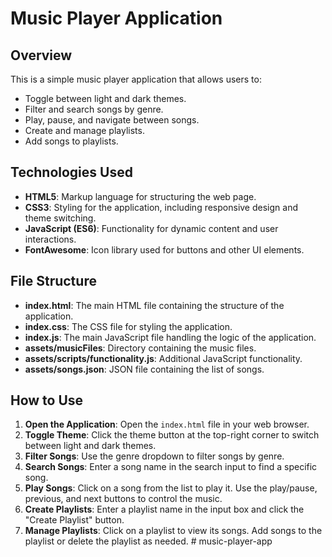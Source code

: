 # Music Player Application

## Overview

This is a simple music player application that allows users to:
- Toggle between light and dark themes.
- Filter and search songs by genre.
- Play, pause, and navigate between songs.
- Create and manage playlists.
- Add songs to playlists.

## Technologies Used

- **HTML5**: Markup language for structuring the web page.
- **CSS3**: Styling for the application, including responsive design and theme switching.
- **JavaScript (ES6)**: Functionality for dynamic content and user interactions.
- **FontAwesome**: Icon library used for buttons and other UI elements.

## File Structure

- **index.html**: The main HTML file containing the structure of the application.
- **index.css**: The CSS file for styling the application.
- **index.js**: The main JavaScript file handling the logic of the application.
- **assets/musicFiles**: Directory containing the music files.
- **assets/scripts/functionality.js**: Additional JavaScript functionality.
- **assets/songs.json**: JSON file containing the list of songs.

## How to Use

1. **Open the Application**: Open the `index.html` file in your web browser.
2. **Toggle Theme**: Click the theme button at the top-right corner to switch between light and dark themes.
3. **Filter Songs**: Use the genre dropdown to filter songs by genre.
4. **Search Songs**: Enter a song name in the search input to find a specific song.
5. **Play Songs**: Click on a song from the list to play it. Use the play/pause, previous, and next buttons to control the music.
6. **Create Playlists**: Enter a playlist name in the input box and click the "Create Playlist" button.
7. **Manage Playlists**: Click on a playlist to view its songs. Add songs to the playlist or delete the playlist as needed.
#   m u s i c - p l a y e r - a p p 
 
 
